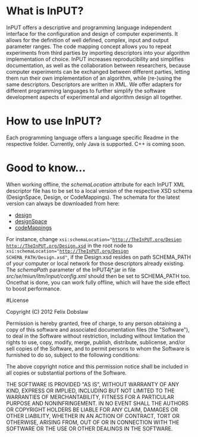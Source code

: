 # What is InPUT?

InPUT offers a descriptive and programming language independent interface for the configuration and design of computer experiments. It allows for the definition of well defined, complex, input and output parameter ranges.
The code mapping concept allows you to repeat experiments from third parties by importing descriptors into your algorithm implementation of choice. InPUT increases reproducibility and simplifies documentation, as well as the collaboration between researchers, because computer experiments can be exchanged between different parties, letting them run their own implementation of an algorithm, while \(re-\)using the same descriptors. Descriptors are written in XML. We offer adapters for different programming languages to further simplify the software development aspects of experimental and algorithm design all together.

# How to use InPUT?

Each programming language offers a language specific Readme in the respective folder. Currently, only Java is supported. C++ is coming soon.

# Good to know...

When working offline, the *schemaLocation* attribute for each InPUT XML descriptor file has to be set to a local version of the respective XSD schema (DesignSpace, Design, or CodeMappings). The schemata for the latest version can always be downloaded from here:

* [design](http://TheInPUT.org/Design.xsd)
* [designSpace](http://TheInPUT.org/DesignSpace.xsd)
* [codeMappings](http://TheInPUT.org/CodeMappings.xsd)

For instance, change <code>xsi:schemaLocation="http://TheInPUT.org/Design http://TheInPUT.org/Design.xsd</code> in the root node to <code>xsi:schemaLocation="http://TheInPUT.org/Design SCHEMA_PATH/Design.xsd"</code>, if the Design.xsd resides on path SCHEMA_PATH of your computer or local network for those descriptors already existing. The *schemaPath* parameter of the InPUT4j\*.jar in file *src/se/miun/itm/input/config.xml* should then be set to SCHEMA_PATH too. Oncethat is done, you can work fully offline, which will have the side effect to boost performance.

#License

Copyright (C) 2012 Felix Dobslaw

Permission is hereby granted, free of charge, to any person obtaining a copy of this software and associated documentation files (the "Software"), to deal in the Software without restriction, including without limitation the rights to use, copy, modify, merge, publish, distribute, sublicense, and/or sell copies of the Software, and to permit persons to whom the Software is furnished to do so, subject to the following conditions:

The above copyright notice and this permission notice shall be included in all copies or substantial portions of the Software.

THE SOFTWARE IS PROVIDED "AS IS", WITHOUT WARRANTY OF ANY KIND, EXPRESS OR IMPLIED, INCLUDING BUT NOT LIMITED TO THE WARRANTIES OF MERCHANTABILITY, FITNESS FOR A PARTICULAR PURPOSE AND NONINFRINGEMENT. IN NO EVENT SHALL THE AUTHORS OR COPYRIGHT HOLDERS BE LIABLE FOR ANY CLAIM, DAMAGES OR OTHER LIABILITY, WHETHER IN AN ACTION OF CONTRACT, TORT OR OTHERWISE, ARISING FROM, OUT OF OR IN CONNECTION WITH THE SOFTWARE OR THE USE OR OTHER DEALINGS IN THE SOFTWARE.
